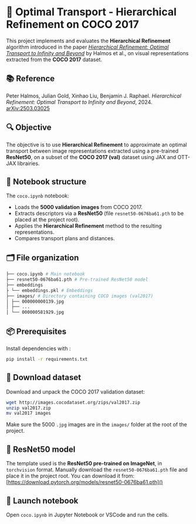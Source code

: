 # 🧠 Optimal Transport - Hierarchical Refinement on COCO 2017


This project implements and evaluates the **Hierarchical Refinement** algorithm introduced in the paper [*Hierarchical Refinement: Optimal Transport to Infinity and Beyond*](https://arxiv.org/pdf/2503.03025) by Halmos et al., on visual representations extracted from the **COCO 2017** dataset.


## 📚 Reference



Peter Halmos, Julian Gold, Xinhao Liu, Benjamin J. Raphael.
*Hierarchical Refinement: Optimal Transport to Infinity and Beyond*, 2024.
[arXiv:2503.03025](https://arxiv.org/abs/2503.03025)



## 🔍 Objective


The objective is to use **Hierarchical Refinement** to approximate an optimal transport between image representations extracted using a pre-trained **ResNet50**, on a subset of the **COCO 2017 (val)** dataset using JAX and OTT-JAX librairies.


## 🧪 Notebook structure


The `coco.ipynb` notebook:


- Loads the **5000 validation images** from COCO 2017.
- Extracts descriptors via a **ResNet50** (file `resnet50-0676ba61.pth` to be placed at the project root).
- Applies the **Hierarchical Refinement** method to the resulting representations.
- Compares transport plans and distances.

## 🗂️ File organization


```bash
├── coco.ipynb # Main notebook
├── resnet50-0676ba61.pth # Pre-trained ResNet50 model
├── embeddings
├ └── embeddings.pkl # Embeddings
├── images/ # Directory containing COCO images (val2017)
│ ├── 000000000139.jpg
│ ├── ...
│ └── 000000581929.jpg
```


## 📦 Prerequisites

Install dependencies with :


```bash
pip install -r requirements.txt
```


## 📸 Download dataset


Download and unpack the COCO 2017 validation dataset:


```bash
wget http://images.cocodataset.org/zips/val2017.zip
unzip val2017.zip
mv val2017 images
```


Make sure the 5000 `.jpg` images are in the `images/` folder at the root of the project.


## 🧠 ResNet50 model


The template used is the **ResNet50 pre-trained on ImageNet**, in `torchvision` format. Manually download the `resnet50-0676ba61.pth` file and place it in the project root.
You can download it from:
[https://download.pytorch.org/models/resnet50-0676ba61.pth]()


## 🚀 Launch notebook

Open `coco.ipynb` in Jupyter Notebook or VSCode and run the cells.